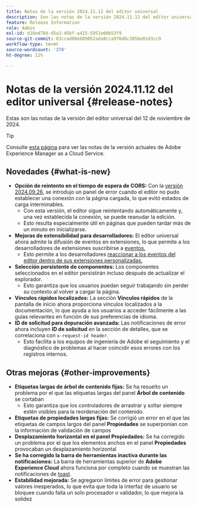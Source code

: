 ```yaml
---
title: Notas de la versión 2024.11.12 del editor universal
description: Son las notas de la versión 2024.11.12 del editor universal.
feature: Release Information
role: Admin
exl-id: d16ed78d-d5a3-45bf-a415-5951e60b53f9
source-git-commit: 03ccad00e689052ada8cca976d6c385be01d3cc9
workflow-type: tm+mt
source-wordcount: '370'
ht-degree: 12%

---
```



# Notas de la versión 2024.11.12 del editor universal {#release-notes}

Estas son las notas de la versión del editor universal del 12 de noviembre de 2024.

>[!TIP]
>
>Consulte [esta página](/help/release-notes/release-notes-cloud/release-notes-current.md) para ver las notas de la versión actuales de Adobe Experience Manager as a Cloud Service.

## Novedades {#what-is-new}

* **Opción de reintento en el tiempo de espera de CORS:** Con la [versión 2024.09.26,](/help/release-notes/universal-editor/2024/2024-09-26.md) se introdujo un panel de error cuando el editor no pudo establecer una conexión con la página cargada, lo que evitó estados de carga interminables.
   * Con esta versión, el editor sigue reintentando automáticamente y, una vez establecida la conexión, se puede reanudar la edición.
   * Esto resulta especialmente útil en páginas que pueden tardar más de un minuto en inicializarse.
* **Mejoras de extensibilidad para desarrolladores:** El editor universal ahora admite la difusión de eventos en extensiones, lo que permite a los desarrolladores de extensiones suscribirse a [eventos.](/help/implementing/universal-editor/events.md)
   * Esto permite a los desarrolladores [reaccionar a los eventos del editor dentro de sus extensiones personalizadas.](/help/implementing/universal-editor/customizing.md#extending)
* **Selección persistente de componentes:** Los componentes seleccionados en el editor persistirán incluso después de actualizar el explorador.
   * Esto garantiza que los usuarios puedan seguir trabajando sin perder su contexto al volver a cargar la página.
* **Vínculos rápidos localizados:** La sección **Vínculos rápidos** de la pantalla de inicio ahora proporciona vínculos localizados a la documentación, lo que ayuda a los usuarios a acceder fácilmente a las guías relevantes en función de sus preferencias de idioma.
* **ID de solicitud para depuración avanzada:** Las notificaciones de error ahora incluyen **ID de solicitud** en la sección de detalles, que se correlaciona con `x-request-id header`.
   * Esto facilita a los equipos de ingeniería de Adobe el seguimiento y el diagnóstico de problemas al hacer coincidir esos errores con los registros internos.

## Otras mejoras {#other-improvements}

* **Etiquetas largas de árbol de contenido fijas:** Se ha resuelto un problema por el que las etiquetas largas del panel **Árbol de contenido** se cortaban
   * Esto garantiza que los controladores de arrastrar y soltar siempre estén visibles para la reordenación del contenido.
* **Etiquetas de propiedades largas fijas:** Se corrigió un error en el que las etiquetas de campos largos del panel **Propiedades** se superponían con la información de validación de campos
* **Desplazamiento horizontal en el panel Propiedades:** Se ha corregido un problema por el que los elementos anchos en el panel **Propiedades** provocaban un desplazamiento horizontal
* **Se ha corregido la barra de herramientas inactiva durante las notificaciones:** La barra de herramientas superior de **Adobe Experience Cloud** ahora funciona por completo cuando se muestran las notificaciones de [toast](https://spectrum.adobe.com/page/toast/).
* **Estabilidad mejorada:** Se agregaron límites de error para gestionar valores inesperados, lo que evita que toda la interfaz de usuario se bloquee cuando falla un solo procesador o validador, lo que mejora la solidez
